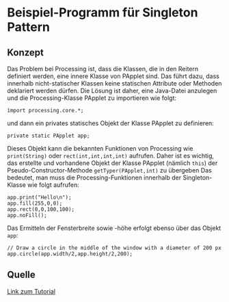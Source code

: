 # Beispiel-Programm für Singleton Pattern

## Konzept
Das Problem bei Processing ist, dass die Klassen, die in den Reitern definiert werden, eine innere Klasse von PApplet sind.
Das führt dazu, dass innerhalb nicht-statischer Klassen keine statischen Attribute oder Methoden deklariert werden dürfen.
Die Lösung ist daher, eine Java-Datei anzulegen und die Processing-Klasse PApplet zu importieren wie folgt:
```
ìmport processing.core.*;
```
und dann ein privates statisches Objekt der Klasse PApplet zu definieren:
```
private static PApplet app;
```
Dieses Objekt kann die bekannten Funktionen von Processing wie `print(String)` oder `rect(int,int,int,int)` aufrufen. Daher ist es wichtig, das erstellte und vorhandene Objekt der Klasse PApplet (nämlich `this`) der Pseudo-Constructor-Methode `getTyper(PApplet,int)` zu übergeben
Das bedeutet, man muss die Processing-Funktionen innerhalb der Singleton-Klasse wie folgt aufrufen:
```
app.print("Hello\n");
app.fill(255,0,0);
app.rect(0,0,100,100);
app.noFill();
```
Das Ermitteln der Fensterbreite sowie -höhe erfolgt ebenso über das Objekt `app`:
```
// Draw a circle in the middle of the window with a diameter of 200 px
app.circle(app.width/2,app.height/2,200);
```
## Quelle
[Link zum Tutorial](https://forum.processing.org/two/discussion/18060/singleton-pattern-with-my-project)
